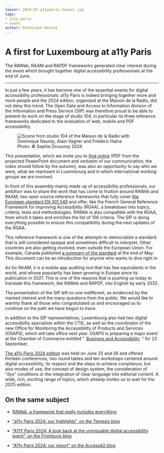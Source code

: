 ```yaml
---
teaser: 2024-07-a11yparis-teaser.jpg
tags:
- a11y paris
- event
auteur: Dominique Nauroy
---
```


<hgroup>
    <h1>A first for Luxembourg at a11y Paris</h1> 
    <p>The RAWeb, RAAM and RAPDF frameworks generated clear interest during the event which brought together digital accessibility professionals at the end of June.</p>
</hgroup>
<hr>
<div class="intro"> 
    <p>In just a few years, it has become one of the essential events for digital accessibility professionals: a11y Paris is indeed bringing together more and more people and the 2024 edition, organized at the <span lang="fr">Maison de la Radio</span>, did not deny this trend. The Open Data and Access to Information division of the Information and Press Service (SIP) was therefore proud to be able to present its work on the stage of studio 104, in particular its three reference frameworks dedicated to the evaluation of web, mobile and PDF accessibility.</p>
</div>
<figure role="group" aria-label="Photo: © Sophie Drouvoy 2024" class="pic"> 
    <img src="../../../../content/fr/news/img/2024-07-a11yparis.jpg" alt="Scene from studio 104 of the Maison de la Radio with Dominique Nauroy, Alain Vagner and Frédéric Halna"> 
    <figcaption>Photo: © Sophie Drouvroy 2024</figcaption>
</figure>
<p>This presentation, which we invite you to <a href="https://accessibilite.public.lu/docs/a11yparis2024/">find online</a> (PDF from the projected PowerPoint document and verbatim of our communication; the video should follow by the autumn), was also an opportunity to say who we were, what we represent in Luxembourg and in which international working groups we are involved.</p>
<p>In front of this assembly mainly made up of accessibility professionals, our ambition was to share the work that has come to fruition around RAWeb and RAAM, two open source reference frameworks that fully cover <a href="https://www.etsi.org/deliver/etsi_en/301500_301599/301549/03.02.01_60/en_301549v030201p.pdf">the European standard EN 301 549</a> and offer, like the French General Reference Framework for Improving Accessibility (RGAA), a breakdown into topics, criteria, tests and methodologies. RAWeb is also compatible with the RGAA, from which it takes and enriches the list of 106 criteria. The SIP is doing everything possible to ensure this compatibility during the next updates of the RGAA.</p>
<p>This reference framework is one of the attempts to democratize a standard that is still considered opaque and sometimes difficult to interpret. Other countries are also getting involved, even outside the European Union. For example, Canada published <a href="https://a11y.canada.ca/en/technical-summary-of-the-en-301-549-v321-2021/">a summary of the standard</a> at the end of May. This document can be an introduction for anyone who wants to dive right in.</p>
<p>As for RAAM, it is a mobile app auditing tool that has few equivalents in the world, and whose popularity has been growing in Europe since its publication in 2021. This is one of the reasons that is pushing us today to translate this framework, like RAWeb and RAPDF, into English by early 2025.</p>
<p>The presentation of the SIP left no one indifferent, as evidenced by the marked interest and the many questions from the public. We would like to warmly thank all those who congratulated us and encouraged us to continue on the path we have begun to trace.</p>
<p>In addition to the SIP representatives, Luxembourg also had two digital accessibility specialists within the CTIE, as well as the coordinator of the new Office for Monitoring the Accessibility of Products and Services (OSAPS), which will take office next year. OSAPS is preparing a major event at the Chamber of Commerce entitled "  <a href="https://www.cc.lu/agenda/detail/conference-entreprises-et-accessibilite">Business and Accessibility</a>  " for 23 September.</p>
<p><a href="https://www.a11yparis.org/2024.php">The a11y Paris 2024 edition</a> was held on June 25 and 26 and offered thirteen conferences, two round tables and ten workshops centered around digital accessibility, its respect and the steps to achieve compliance, but also modes of use, the concept of design system, the consideration of "dys" conditions or the integration of clear language into editorial content. A wide, rich, exciting range of topics, which already invites us to wait for the 2025 edition.</p>
<aside class="more"> <h2>On the same subject</h2> <ul> <li><p><a href="https://accessibilite.public.lu/fr/news/2024-02-08-RAWeb.html">RAWeb, a framework that really includes everything</a></p></li> <li><p><a href="https://www.temesis.com/blog/a11y-paris-2024-nos-temps-forts/">“a11y Paris 2024: our highlights”, on the Temesis blog</a></p></li> <li><p><a href="https://frontguys.fr/accessibilite/a11y-paris-2024-evenement-incontournable-accessibilite-numerique/">“A11Y Paris 2024: A look back at the unmissable digital accessibility event”, on the Frontguys blog</a></p></li> <li><p><a href="https://access42.net/a11y-paris-2024-compte-rendu/">“A11y Paris 2024: our report” on the Access42 blog</a></p></li> </ul>
</aside>
